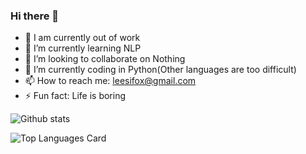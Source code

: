 ### Hi there 👋

<!--
**orangetwo/orangetwo** is a ✨ _special_ ✨ repository because its `README.md` (this file) appears on your GitHub profile.

Here are some ideas to get you started:
-->
- 🔭 I am currently out of work
- 🌱 I’m currently learning NLP
- 👯 I’m looking to collaborate on Nothing
- 🤔 I’m currently coding in Python(Other languages are too difficult)
- 📫 How to reach me: leesifox@gmail.com
- ⚡ Fun fact: Life is boring



![Github stats](https://github-readme-stats.vercel.app/api?username=orangetwo&theme=gruvbox&show_icons=true&count_private=true)



![Top Languages Card](https://github-readme-stats.vercel.app/api/top-langs/?username=orangetwo&layout=compact&theme=gruvbox)